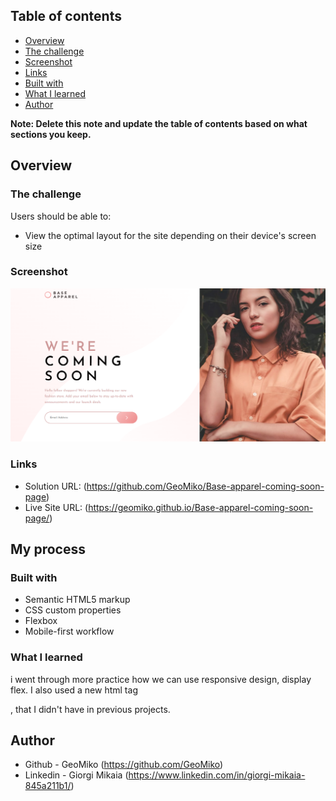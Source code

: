  
## Table of contents

  - [Overview](#overview)
  - [The challenge](#the-challenge)
  - [Screenshot](#screenshot)
  - [Links](#links)
  - [Built with](#built-with)
  - [What I learned](#what-i-learned)
  - [Author](#author)

**Note: Delete this note and update the table of contents based on what sections you keep.**

## Overview

### The challenge

Users should be able to:

- View the optimal layout for the site depending on their device's screen size

### Screenshot

![](./images/Screenshot%202023-04-09%20000849.png)

### Links

- Solution URL: (https://github.com/GeoMiko/Base-apparel-coming-soon-page)
- Live Site URL: (https://geomiko.github.io/Base-apparel-coming-soon-page/)

## My process

### Built with

- Semantic HTML5 markup
- CSS custom properties
- Flexbox
- Mobile-first workflow


### What I learned

i went through more practice how we can use responsive design, display flex. I also used a new html tag

, that I didn't have in previous projects.


## Author

- Github - GeoMiko (https://github.com/GeoMiko)
- Linkedin - Giorgi Mikaia (https://www.linkedin.com/in/giorgi-mikaia-845a211b1/)

